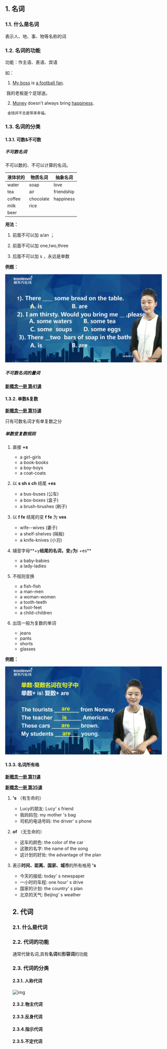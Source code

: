 ## 1. 名词

### 1.1. 什么是名词

表示人、地、事、物等名称的词

### 1.2. 名词的功能

功能：作主语、表语、宾语

如：

1.   <u>My boss</u> is <u>a football fan</u>. 

​		我的老板是个足球迷。

2.    <u>Money</u> doesn't always bring <u>happiness</u>.

     金钱并不总是带来幸福。



### 1.3. 名词的分类

#### 1.3.1. 可数&不可数

##### **不可数名词**

不可以数的、不可以计算的名词。

| 液体状的 | 物质名词  | 抽象名词   |
| -------- | --------- | ---------- |
| water    | soap      | love       |
| tea      | air       | friendship |
| coffee   | chocolate | happiness  |
| milk     | rice      |            |
| beer     |           |            |

**用法：**

1.   前面不可以加 a/an ；

2.   前面不可以加 one,two,three

3.   后面不可以加 s ，永远是单数 

     

**例题：**

![image-20220118144749924](https://raw.githubusercontent.com/Liuyuuu/tuchuang/master/image-20220118144749924.png)



##### **不可数名词的量词**   

[**新概念一册 第41课**](https://www.youtube.com/watch?v=rjH8CjYheb4&list=PLK6q4vrvWZiOwRBJk5p13oYBlEF1MB953&index=122)



#### 1.3.2. 单数&复数

[**新概念一册 第15课**](https://www.youtube.com/watch?v=EjgTnfxsXwM&list=PLK6q4vrvWZiOwRBJk5p13oYBlEF1MB953&index=44)

只有可数名词才有单复数之分

##### **单数变复数规则**

1.   直接 **+s** 
     -   a girl-girls
     -   a book-books 
     -   a boy-boys
     -   a coat-coats
2.   以 **s sh x ch** 结尾 **+es**
     -   a bus-buses (公车)
     -   a box-boxes (盒子)
     -   a brush-brushes (刷子)
3.   以 **f  fe** 结尾的变 **f fe**  为  **ves** 
     -   wife--wives (妻子)
     -   a shelf-shelves (隔板)
     -   a knife-knives (小刃) 
4.   辅音字母**+y**结尾的名词，变**y**为**i +es**
     -   a baby-babies
     -   a lady-ladies
5.   不规则变换
     -   a fish-fish
     -   a man-men
     -   a woman-women
     -   a tooth-teeth 
     -   a foot-feet
     -   a child-children

6.   出现一般为复数的单词
     -   jeans
     -   pants
     -   shorts
     -   glasses

**例题：**

![image-20220118150349897](https://raw.githubusercontent.com/Liuyuuu/tuchuang/master/image-20220118150349897.png)



#### 1.3.3. 名词所有格

[**新概念一册 第11课**](https://www.youtube.com/watch?v=x7Xe19xiYIA&list=PLK6q4vrvWZiOwRBJk5p13oYBlEF1MB953&index=32)

[**新概念一册 第35课**](https://www.youtube.com/watch?v=xyA8KaI00A4&list=PLK6q4vrvWZiOwRBJk5p13oYBlEF1MB953&index=104)



1.   **'s** （有生命的）

     -   Lucy的朋友: Lucy' s friend
     -   我妈妈包: my mother 's bag
     -   司机的电话号码: the driver' s phone

2.   **of** （无生命的）

     -   这车的颜色: the color of the car
     -   这歌的名字: the name of the song
     -   这计划的好处: the advantage of the plan

3.   表示**时间、距离、国家、城市**的所有格用 **'s**

     -   今天的报纸: today' s newspaper
     -   一小时的车程: one hour' s drive
     -   国家的计划: the country' s plan
     -   北京的天气: Beijing' s weather 

     

     

     

     

     ## 2. 代词

     ### 2.1. 什么是代词

     

     ### 2.2. 代词的功能

     通常代替名词,具有**名词**和**形容词**的功能

     

     ### 2.3. 代词的分类

     #### 2.3.1. 人称代词

     ![img](https://raw.githubusercontent.com/Liuyuuu/tuchuang/master/u%253D4072753428%252C1705660178%2526fm%253D253%2526fmt%253Dauto%2526app%253D138%2526f%253DJPEG)

     #### 2.3.2.物主代词

     #### 2.3.3.反身代词
     
     #### 2.3.4.指示代词
     
     #### 2.3.5.不定代词

